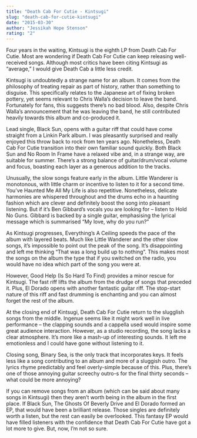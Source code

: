 ```yaml
---
title: "Death Cab For Cutie - Kintsugi"
slug: "death-cab-for-cutie-kintsugi"
date: "2015-03-30"
author: "Jessikah Hope Stenson"
rating: "2"
---
```


Four years in the waiting, Kintsugi is the eighth LP from Death Cab For Cutie. Most are wondering if Death Cab For Cutie can keep releasing well-received songs. Although most critics have been citing Kintsugi as “average,” I would give Death Cab a little less credit.

Kintsugi is undoubtedly a strange name for an album. It comes from the philosophy of treating repair as part of history, rather than something to disguise. This specifically relates to the Japanese art of fixing broken pottery, yet seems relevant to Chris Walla’s decision to leave the band. Fortunately for fans, this suggests there’s no bad blood. Also, despite Chris Walla’s announcement that he was leaving the band, he still contributed heavily towards this album and co-produced it.

Lead single, Black Sun, opens with a guitar riff that could have come straight from a Linkin Park album. I was pleasantly surprised and really enjoyed this throw back to rock from ten years ago. Nonetheless, Death Cab For Cutie transition into their own familiar sound quickly. Both Black Sun and No Room In Frame have a relaxed vibe and, in a strange way, are suitable for summer. There’s a strong balance of guitar/drum/vocal volume and focus, boasting each layer as a generous addition to the tracks.

Unusually, the slow songs feature early in the album. Little Wanderer is monotonous, with little charm or incentive to listen to it for a second time. You’ve Haunted Me All My Life is also repetitive. Nonetheless, delicate harmonies are whispered throughout and the drums echo in a haunting fashion which are clever and definitely boost the song into pleasant listening. But if it’s Ben Gibbard’s vocals you are looking for – listen to Hold No Guns. Gibbard is backed by a single guitar, emphasising the lyrical message which is summarised “My love, why do you run?”

As Kintsugi progresses, Everything’s A Ceiling speeds the pace of the album with layered beats. Much like Little Wanderer and the other slow songs, it’s impossible to point out the peak of the song. It’s disappointing and left me thinking “That was a long build up to nothing”. This makes most the songs on the album the type that if you switched on the radio, you would have no idea which part of the song you were at.

However, Good Help (Is So Hard To Find) provides a minor rescue for Kintsugi. The fast riff lifts the album from the drudge of songs that preceded it. Plus, El Dorado opens with another fantastic guitar riff. The stop-start nature of this riff and fast drumming is enchanting and you can almost forget the rest of the album.

At the closing end of Kintsugi, Death Cab For Cutie return to the slugglish songs from the middle. Ingenue seems like it might work well in live performance – the clapping sounds and a cappella used would inspire some great audience interaction. However, as a studio recording, the song lacks a clear atmosphere. It’s more like a mash-up of interesting sounds. It left me emotionless and I could have gone without listening to it.

Closing song, Binary Sea, is the only track that incorporates keys. It feels less like a song contributing to an album and more of a sluggish outro. The lyrics rhyme predictably and feel overly-simple because of this. Plus, there’s one of those annoying guitar screechy outro-s for the final thirty seconds – what could be more annoying?

If you can remove songs from an album (which can be said about many songs in Kintsugi) then they aren’t worth being in the album in the first place. If Black Sun, The Ghosts Of Beverly Drive and El Dorado formed an EP, that would have been a brilliant release. Those singles are definitely worth a listen, but the rest can easily be overlooked. This fantasy EP would have filled listeners with the confidence that Death Cab For Cutie have got a lot more to give. But, now, I’m not so sure.
